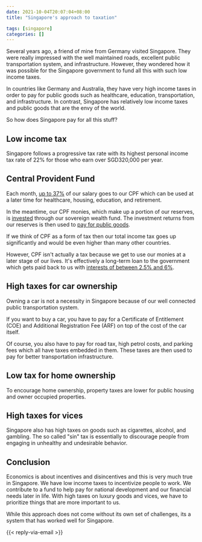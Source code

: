 ```yaml
---
date: 2021-10-04T20:07:04+08:00
title: "Singapore's approach to taxation"

tags: [singapore]
categories: []
---
```


Several years ago, a friend of mine from Germany visited Singapore. They were really impressed with the well maintained roads, excellent public transportation system, and infrastructure. However, they wondered how it was possible for the Singapore government to fund all this with such low income taxes.

In countries like Germany and Australia, they have very high income taxes in order to pay for public goods such as healthcare, education, transportation, and infrastructure. In contrast, Singapore has relatively low income taxes and public goods that are the envy of the world.

So how does Singapore pay for all this stuff?

## Low income tax

Singapore follows a progressive tax rate with its highest personal income tax rate of 22% for those who earn over SGD320,000 per year.

## Central Provident Fund

Each month, [up to 37%](https://www.cpf.gov.sg/Employers/EmployerGuides/employer-guides/paying-cpf-contributions/cpf-contribution-and-allocation-rates) of our salary goes to our CPF which can be used at a later time for healthcare, housing, education, and retirement.

In the meantime, our CPF monies, which make up a portion of our reserves, is [invested](https://www.mof.gov.sg/policies/reserves/is-our-cpf-money-safe-can-the-government-pay-all-its-debt-obligations) through our sovereign wealth fund. The investment returns from our reserves is then used to [pay for public goods](https://www.mof.gov.sg/policies/reserves/how-do-singaporeans-benefit-from-our-reserves).

If we think of CPF as a form of tax then our total income tax goes up significantly and would be even higher than many other countries.

However, CPF isn't actually a tax because we get to use our monies at a later stage of our lives. It's effectively a long-term loan to the government which gets paid back to us with [interests of between 2.5% and 6%](https://www.cpf.gov.sg/members/aboutus/about-us-info/cpf-interest-rates).

## High taxes for car ownership

Owning a car is not a necessity in Singapore because of our well connected public transportation system.

If you want to buy a car, you have to pay for a Certificate of Entitlement (COE) and Additional Registration Fee (ARF) on top of the cost of the car itself.

Of course, you also have to pay for road tax, high petrol costs, and parking fees which all have taxes embedded in them. These taxes are then used to pay for better transportation infrastructure.

## Low tax for home ownership

To encourage home ownership, property taxes are lower for public housing and owner occupied properties.

## High taxes for vices

Singapore also has high taxes on goods such as cigarettes, alcohol, and gambling. The so called "sin" tax is essentially to discourage people from engaging in unhealthy and undesirable behavior.

## Conclusion

Economics is about incentives and disincentives and this is very much true in Singapore. We have low income taxes to incentivize people to work. We contribute to a fund to help pay for national development and our financial needs later in life. With high taxes on luxury goods and vices, we have to prioritize things that are more important to us.

While this approach does not come without its own set of challenges, its a system that has worked well for Singapore.

{{< reply-via-email >}}
